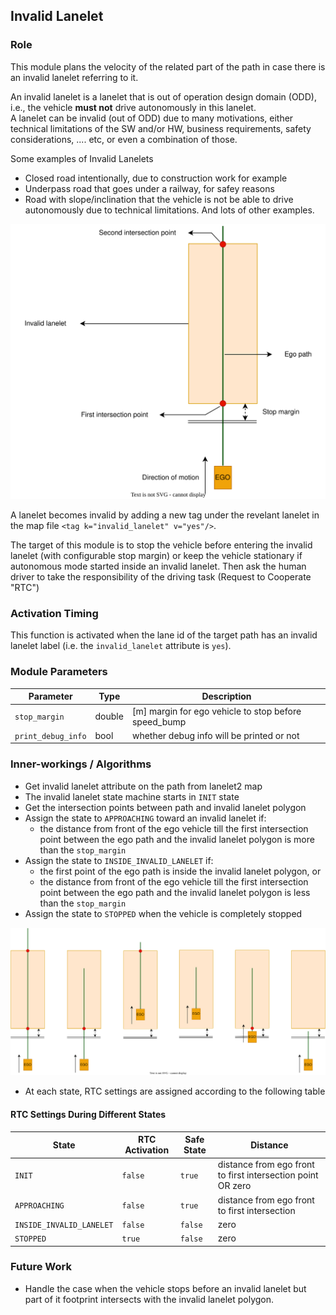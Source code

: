 ## Invalid Lanelet

### Role

This module plans the velocity of the related part of the path in case there is an invalid lanelet referring to it.

An invalid lanelet is a lanelet that is out of operation design domain (ODD), i.e., the vehicle **must not** drive autonomously in this lanelet.  
A lanelet can be invalid (out of ODD) due to many motivations, either technical limitations of the SW and/or HW, business requirements, safety considerations, .... etc, or even a combination of those.

Some examples of Invalid Lanelets

- Closed road intentionally, due to construction work for example
- Underpass road that goes under a railway, for safey reasons
- Road with slope/inclination that the vehicle is not be able to drive autonomously due to technical limitations. And lots of other examples.

![invalid_lanelet_design.svg](docs%2Finvalid_lanelet%2Finvalid_lanelet_design.svg)

A lanelet becomes invalid by adding a new tag under the revelant lanelet in the map file `<tag k="invalid_lanelet" v="yes"/>`.

The target of this module is to stop the vehicle before entering the invalid lanelet (with configurable stop margin) or keep the vehicle stationary if autonomous mode started inside an invalid lanelet. Then ask the human driver to take the responsibility of the driving task (Request to Cooperate "RTC")

### Activation Timing

This function is activated when the lane id of the target path has an invalid lanelet label (i.e. the `invalid_lanelet` attribute is `yes`).

### Module Parameters

| Parameter          | Type   | Description                                          |
| ------------------ | ------ | ---------------------------------------------------- |
| `stop_margin`      | double | [m] margin for ego vehicle to stop before speed_bump |
| `print_debug_info` | bool   | whether debug info will be printed or not            |

### Inner-workings / Algorithms

- Get invalid lanelet attribute on the path from lanelet2 map
- The invalid lanelet state machine starts in `INIT` state
- Get the intersection points between path and invalid lanelet polygon
- Assign the state to `APPROACHING` toward an invalid lanelet if:
  - the distance from front of the ego vehicle till the first intersection point between the ego path and the invalid lanelet polygon is more than the `stop_margin`
- Assign the state to `INSIDE_INVALID_LANELET` if:
  - the first point of the ego path is inside the invalid lanelet polygon, or
  - the distance from front of the ego vehicle till the first intersection point between the ego path and the invalid lanelet polygon is less than the `stop_margin`
- Assign the state to `STOPPED` when the vehicle is completely stopped

![invalid_lanelet_scenarios.svg](docs%2Finvalid_lanelet%2Finvalid_lanelet_scenarios.svg)

- At each state, RTC settings are assigned according to the following table

#### RTC Settings During Different States

| State                    | RTC Activation | Safe State | Distance                                                    |
| ------------------------ | -------------- | ---------- | ----------------------------------------------------------- |
| `INIT`                   | `false`        | `true`     | distance from ego front to first intersection point OR zero |
| `APPROACHING`            | `false`        | `true`     | distance from ego front to first intersection               |
| `INSIDE_INVALID_LANELET` | `false`        | `false`    | zero                                                        |
| `STOPPED`                | `true`         | `false`    | zero                                                        |

### Future Work

- Handle the case when the vehicle stops before an invalid lanelet but part of it footprint intersects with the invalid lanelet polygon.
